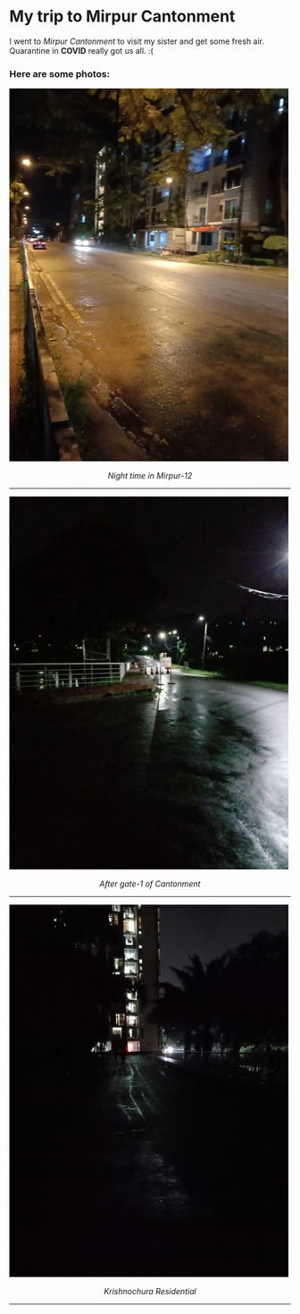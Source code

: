 # My trip to Mirpur Cantonment

I went to *Mirpur Cantonment* to visit my sister and get some
fresh air. Quarantine in **COVID** really got us all. :(

### Here are some photos:
<img src="./mirpur-cant/mirpur-12.jpg" width="500" title="Night time in Mirpur-12">
<p align="center"><i>Night time in Mirpur-12</i></p>
<hr>
<img src="./mirpur-cant/cant-1.jpg" width="500" title="After gate-1 of Cantonment">
<p align="center"><i>After gate-1 of Cantonment</i></p>
<hr>
<img src="./mirpur-cant/cant-2.jpg" width="500" title="Krishnochura Residential">
<p align="center"><i>Krishnochura Residential</i></p>
<hr>
